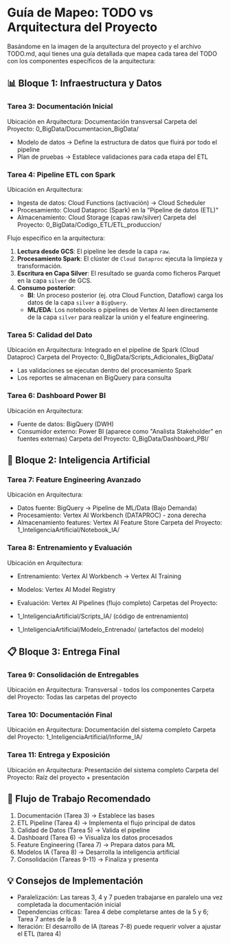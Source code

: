 # Guía de Mapeo: TODO vs Arquitectura del Proyecto
Basándome en la imagen de la arquitectura del proyecto y el archivo TODO.md, aquí tienes una guía detallada que mapea cada tarea del TODO con los componentes específicos de la arquitectura:

## 📊 Bloque 1: Infraestructura y Datos
### Tarea 3: Documentación Inicial
Ubicación en Arquitectura: Documentación transversal
Carpeta del Proyecto: 0_BigData/Documentacion_BigData/

- Modelo de datos → Define la estructura de datos que fluirá por todo el pipeline
- Plan de pruebas → Establece validaciones para cada etapa del ETL
### Tarea 4: Pipeline ETL con Spark
Ubicación en Arquitectura:

- Ingesta de datos: Cloud Functions (activación) → Cloud Scheduler
- Procesamiento: Cloud Dataproc (Spark) en la "Pipeline de datos (ETL)"
- Almacenamiento: Cloud Storage (capas raw/silver)
Carpeta del Proyecto: 0_BigData/Codigo_ETL/ETL_produccion/

Flujo específico en la arquitectura:

1.  **Lectura desde GCS**: El pipeline lee desde la capa `raw`.
2.  **Procesamiento Spark**: El clúster de `Cloud Dataproc` ejecuta la limpieza y transformación.
3.  **Escritura en Capa Silver**: El resultado se guarda como ficheros Parquet en la capa `silver` de GCS.
4.  **Consumo posterior**:
    *   **BI**: Un proceso posterior (ej. otra Cloud Function, Dataflow) carga los datos de la capa `silver` a `BigQuery`.
    *   **ML/EDA**: Los notebooks o pipelines de Vertex AI leen directamente de la capa `silver` para realizar la unión y el feature engineering.
### Tarea 5: Calidad del Dato
Ubicación en Arquitectura: Integrado en el pipeline de Spark (Cloud Dataproc)
Carpeta del Proyecto: 0_BigData/Scripts_Adicionales_BigData/

- Las validaciones se ejecutan dentro del procesamiento Spark
- Los reportes se almacenan en BigQuery para consulta
### Tarea 6: Dashboard Power BI
Ubicación en Arquitectura:

- Fuente de datos: BigQuery (DWH)
- Consumidor externo: Power BI (aparece como "Analista Stakeholder" en fuentes externas)
Carpeta del Proyecto: 0_BigData/Dashboard_PBI/

## 🤖 Bloque 2: Inteligencia Artificial
### Tarea 7: Feature Engineering Avanzado
Ubicación en Arquitectura:

- Datos fuente: BigQuery → Pipeline de ML/Data (Bajo Demanda)
- Procesamiento: Vertex AI Workbench (DATAPROC) - zona derecha
- Almacenamiento features: Vertex AI Feature Store
Carpeta del Proyecto: 1_InteligenciaArtificial/Notebook_IA/

### Tarea 8: Entrenamiento y Evaluación
Ubicación en Arquitectura:

- Entrenamiento: Vertex AI Workbench → Vertex AI Training
- Modelos: Vertex AI Model Registry
- Evaluación: Vertex AI Pipelines (flujo completo)
Carpetas del Proyecto:

- 1_InteligenciaArtificial/Scripts_IA/ (código de entrenamiento)
- 1_InteligenciaArtificial/Modelo_Entrenado/ (artefactos del modelo)
## 📋 Bloque 3: Entrega Final
### Tarea 9: Consolidación de Entregables
Ubicación en Arquitectura: Transversal - todos los componentes
Carpeta del Proyecto: Todas las carpetas del proyecto

### Tarea 10: Documentación Final
Ubicación en Arquitectura: Documentación del sistema completo
Carpeta del Proyecto: 1_InteligenciaArtificial/Informe_IA/

### Tarea 11: Entrega y Exposición
Ubicación en Arquitectura: Presentación del sistema completo
Carpeta del Proyecto: Raíz del proyecto + presentación

## 🔄 Flujo de Trabajo Recomendado
1. Documentación (Tarea 3) → Establece las bases
2. ETL Pipeline (Tarea 4) → Implementa el flujo principal de datos
3. Calidad de Datos (Tarea 5) → Valida el pipeline
4. Dashboard (Tarea 6) → Visualiza los datos procesados
5. Feature Engineering (Tarea 7) → Prepara datos para ML
6. Modelos IA (Tarea 8) → Desarrolla la inteligencia artificial
7. Consolidación (Tareas 9-11) → Finaliza y presenta
## 💡 Consejos de Implementación
- Paralelización: Las tareas 3, 4 y 7 pueden trabajarse en paralelo una vez completada la documentación inicial
- Dependencias críticas: Tarea 4 debe completarse antes de la 5 y 6; Tarea 7 antes de la 8
- Iteración: El desarrollo de IA (tareas 7-8) puede requerir volver a ajustar el ETL (tarea 4)
